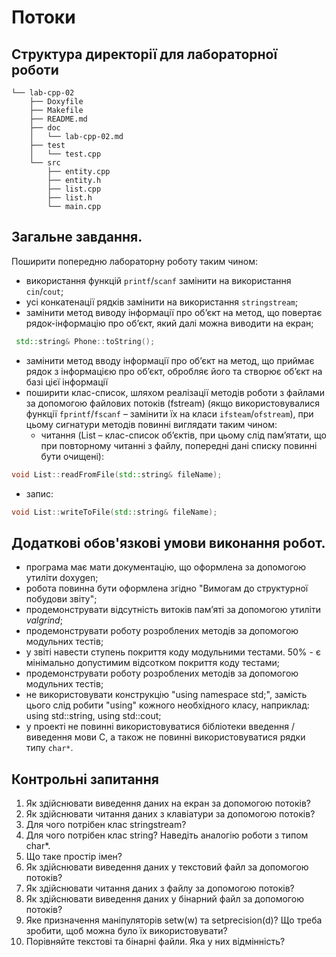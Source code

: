 # Потоки

## Структура директорії для лабораторної роботи

```
└── lab-cpp-02
    ├── Doxyfile
    ├── Makefile
    ├── README.md
    ├── doc
    │   └── lab-cpp-02.md
    ├── test
    │   └── test.cpp
    └── src
        ├── entity.cpp
        ├── entity.h
        ├── list.cpp
        ├── list.h
        └── main.cpp
```

## Загальне завдання. 

Поширити попередню лабораторну роботу таким чином:

- використання функцій `printf`/`scanf` замінити на використання `cin`/`cout`;
- усі конкатенації рядків замінити на використання `stringstream`;
- замінити метод виводу інформації про об’єкт на метод, що повертає рядок-інформацію про об’єкт, який далі можна виводити на екран;

```cpp
 std::string& Phone::toString(); 
``` 
<!-- TODO: stringstream -->
- замінити метод вводу інформації про об’єкт на метод, що приймає рядок з інформацією про об’єкт, обробляє його та створює об’єкт на базі цієї інформації <!-- TODO: static method; stringstream -->
- поширити клас-список, шляхом реалізації методів роботи з файлами за допомогою файлових потоків (fstream) (якщо використовувалися функції `fprintf`/`fscanf` – замінити їх на класи `ifsteam`/`ofstream`), при цьому сигнатури методів повинні виглядати таким чином:
   - читання (List – клас-список об’єктів, при цьому слід пам’ятати, що при повторному читанні з файлу, попередні дані списку повинні бути очищені):

```cpp
void List::readFromFile(std::string& fileName); 
```
   - запис:  

```cpp
void List::writeToFile(std::string& fileName);
```

<!-- TODO: precise tests -->

## Додаткові обов'язкові умови виконання робот.

- програма має мати документацію, що оформлена за допомогою утиліти doxygen;
- робота повинна бути оформлена згідно "Вимогам до структурної побудови звіту";
- продемонструвати відсутність витоків пам’яті за допомогою утиліти *valgrind*;
- продемонструвати роботу розроблених методів за допомогою модульних тестів;
- у звіті навести ступень покриття коду модульними тестами. 50% - є мінімально допустимим відсотком покриття коду тестами;
- продемонструвати роботу розроблених методів за допомогою модульних тестів;
- не використовувати конструкцію "using namespace std;", замість цього слід робити "using" кожного необхідного класу, наприклад: using std::string,  using std::cout;
- у проекті не повинні використовуватися бібліотеки введення / виведення мови C, а також не повинні використовуватися рядки типу `char*`.

## Контрольні запитання
1.	Як здійснювати виведення даних на екран за допомогою потоків?
2.	Як здійснювати читання даних з клавіатури за допомогою потоків?
3.	Для чого потрібен клас stringstream?
4.	Для чого потрібен клас string? Наведіть аналогію роботи з типом char\*.
5.	Що таке простір імен?
6.	Як здійснювати виведення даних у текстовий файл за допомогою потоків?
7.	Як здійснювати читання даних з файлу за допомогою потоків?
8.	Як здійснювати виведення даних у бінарний файл за допомогою потоків?
9.	Яке призначення маніпуляторів setw(w) та setprecision(d)? Що треба зробити, щоб можна було їх використовувати?
10.	Порівняйте текстові та бінарні файли. Яка у них відмінність?
